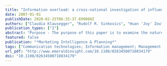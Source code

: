 ```yaml
---
title: "Information overload: a cross-national investigation of influence factors and effects"
date: 2007-01-01
publishDate: 2020-02-25T06:35:37.699060Z
authors: ["Claudia Klausegger", "Rudolf R. Sinkovics", "Huan 'Joy' Zou"]
publication_types: ["2"]
abstract: "Purpose - The purpose of this paper is to examine the nature and negative effects of the \"information overload” phenomenon, exacerbated in recent years by organizational design issues and rapid advances in information and communication technology, through a multidisciplinary lens. Design/methodology/approach - Data from a five-country East-West published study of information overload in the Reuters organization are used to examine the influences on information overload and to compare the effects on respondents in each country. Findings - Results of the re-manipulation of the survey data demonstrate significant negative relationships between information overload and the fulfilment of job responsibilities in all five countries surveyed. Information overload was perceived to be most stressful in the USA and UK. Practical implications - Marketing managers face the dilemma of receiving too much information, but too little that is \"right” for their planning responsibilities. The challenge is thus to convert \"information” into \"intelligence” that can effectively support strategic marketing planning. Suggestions are offered for reducing the duplication of information and adopting appropriate information-management strategies. Originality/value - Information overload has serious practical consequences for management and planning in marketing no less than in any other discipline. A clear and comprehensive view of the phenomenon and its effects on everyday job responsibilities is therefore useful in tackling the problem. The cross-national analysis permits adjustments to local management style and behaviour in the major economies of the East and West."
featured: false
publication: "*Marketing Intelligence & Planning*"
tags: ["Communication technologies; Information management; Management strategy; Overload"]
url_pdf: "http://www.emeraldinsight.com/10.1108/02634500710834179"
doi: "10.1108/02634500710834179"
---
```


